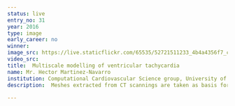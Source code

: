 ```yaml
---
status: live
entry_no: 31
year: 2016
type: image 
early_career: no 
winner: 
image_src: https://live.staticflickr.com/65535/52721511233_4b4a4356f7_c_d.jpg
video_src: 
title:  Multiscale modelling of ventricular tachycardia
name: Mr. Hector Martinez-Navarro
institution: Computational Cardiovascular Science group, University of Oxford
description:  Meshes extracted from CT scannings are taken as basis for simulating the cardiac electrophysiology.<br />  It has been taken into consideration the heterogeneity of tissue inside the human torso, which is needed for measuring the electric potential on the body surface and computing the electrocardiogram of the virtual patient, useful for the extraction of biomarkers.<br />  Multiscale models require to simulate from single cells to whole torso, which is very expensive computationally. Archer provides an infrastructure suitable for developing in silico drug trials, and allows to consider the personalization of treatment/prognosis according to different patients, due to the massive amounts of simulations needed for these purposes.<br />  The virtual patient shown suffers from ventricular fibrillation. The abnormal propagation pattern produced by spiral waves produces a disorganised activation sequence and therefore the inability to pump blood properly.
  
---
```

